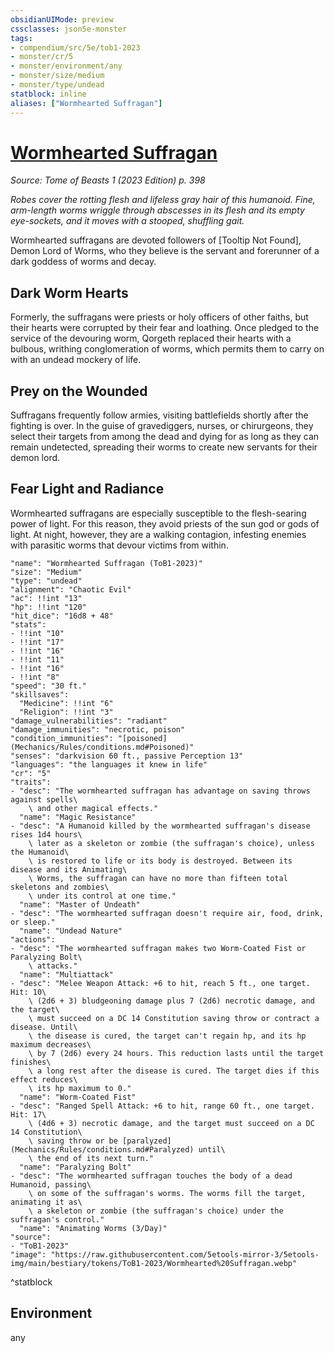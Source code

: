 ```yaml
---
obsidianUIMode: preview
cssclasses: json5e-monster
tags:
- compendium/src/5e/tob1-2023
- monster/cr/5
- monster/environment/any
- monster/size/medium
- monster/type/undead
statblock: inline
aliases: ["Wormhearted Suffragan"]
---
```

# [Wormhearted Suffragan](Mechanics\bestiary\undead/wormhearted-suffragan-tob1-2023.md)
*Source: Tome of Beasts 1 (2023 Edition) p. 398*  

*Robes cover the rotting flesh and lifeless gray hair of this humanoid. Fine, arm-length worms wriggle through abscesses in its flesh and its empty eye-sockets, and it moves with a stooped, shuffling gait.*

Wormhearted suffragans are devoted followers of [Tooltip Not Found], Demon Lord of Worms, who they believe is the servant and forerunner of a dark goddess of worms and decay.

## Dark Worm Hearts

Formerly, the suffragans were priests or holy officers of other faiths, but their hearts were corrupted by their fear and loathing. Once pledged to the service of the devouring worm, Qorgeth replaced their hearts with a bulbous, writhing conglomeration of worms, which permits them to carry on with an undead mockery of life.

## Prey on the Wounded

Suffragans frequently follow armies, visiting battlefields shortly after the fighting is over. In the guise of gravediggers, nurses, or chirurgeons, they select their targets from among the dead and dying for as long as they can remain undetected, spreading their worms to create new servants for their demon lord.

## Fear Light and Radiance

Wormhearted suffragans are especially susceptible to the flesh-searing power of light. For this reason, they avoid priests of the sun god or gods of light. At night, however, they are a walking contagion, infesting enemies with parasitic worms that devour victims from within.

```statblock
"name": "Wormhearted Suffragan (ToB1-2023)"
"size": "Medium"
"type": "undead"
"alignment": "Chaotic Evil"
"ac": !!int "13"
"hp": !!int "120"
"hit_dice": "16d8 + 48"
"stats":
- !!int "10"
- !!int "17"
- !!int "16"
- !!int "11"
- !!int "16"
- !!int "8"
"speed": "30 ft."
"skillsaves":
  "Medicine": !!int "6"
  "Religion": !!int "3"
"damage_vulnerabilities": "radiant"
"damage_immunities": "necrotic, poison"
"condition_immunities": "[poisoned](Mechanics/Rules/conditions.md#Poisoned)"
"senses": "darkvision 60 ft., passive Perception 13"
"languages": "the languages it knew in life"
"cr": "5"
"traits":
- "desc": "The wormhearted suffragan has advantage on saving throws against spells\
    \ and other magical effects."
  "name": "Magic Resistance"
- "desc": "A Humanoid killed by the wormhearted suffragan's disease rises 1d4 hours\
    \ later as a skeleton or zombie (the suffragan's choice), unless the Humanoid\
    \ is restored to life or its body is destroyed. Between its disease and its Animating\
    \ Worms, the suffragan can have no more than fifteen total skeletons and zombies\
    \ under its control at one time."
  "name": "Master of Undeath"
- "desc": "The wormhearted suffragan doesn't require air, food, drink, or sleep."
  "name": "Undead Nature"
"actions":
- "desc": "The wormhearted suffragan makes two Worm-Coated Fist or Paralyzing Bolt\
    \ attacks."
  "name": "Multiattack"
- "desc": "Melee Weapon Attack: +6 to hit, reach 5 ft., one target. Hit: 10\
    \ (2d6 + 3) bludgeoning damage plus 7 (2d6) necrotic damage, and the target\
    \ must succeed on a DC 14 Constitution saving throw or contract a disease. Until\
    \ the disease is cured, the target can't regain hp, and its hp maximum decreases\
    \ by 7 (2d6) every 24 hours. This reduction lasts until the target finishes\
    \ a long rest after the disease is cured. The target dies if this effect reduces\
    \ its hp maximum to 0."
  "name": "Worm-Coated Fist"
- "desc": "Ranged Spell Attack: +6 to hit, range 60 ft., one target. Hit: 17\
    \ (4d6 + 3) necrotic damage, and the target must succeed on a DC 14 Constitution\
    \ saving throw or be [paralyzed](Mechanics/Rules/conditions.md#Paralyzed) until\
    \ the end of its next turn."
  "name": "Paralyzing Bolt"
- "desc": "The wormhearted suffragan touches the body of a dead Humanoid, passing\
    \ on some of the suffragan's worms. The worms fill the target, animating it as\
    \ a skeleton or zombie (the suffragan's choice) under the suffragan's control."
  "name": "Animating Worms (3/Day)"
"source":
- "ToB1-2023"
"image": "https://raw.githubusercontent.com/5etools-mirror-3/5etools-img/main/bestiary/tokens/ToB1-2023/Wormhearted%20Suffragan.webp"
```
^statblock

## Environment

any